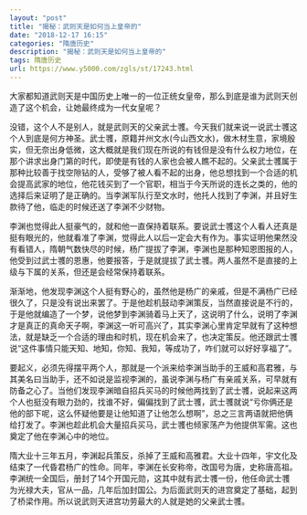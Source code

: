 ```yaml
---
layout: "post"
title: "揭秘：武则天是如何当上皇帝的"
date: "2018-12-17 16:15"
categories: "隋唐历史"
description: "揭秘：武则天是如何当上皇帝的"
tags: 隋唐历史
url: https://www.y5000.com/zgls/st/17243.html
---
```






大家都知道武则天是中国历史上唯一的一位正统女皇帝，那么到底是谁为武则天创造了这个机会，让她最终成为一代女皇呢？

没错，这个人不是别人，就是武则天的父亲武士彟。今天我们就来说一说武士彟这个人到底是何方神圣。武士彟，原籍并州文水(今山西文水)，做木材生意，家境殷实，但无奈出身低微，这大概就是我们现在所说的有钱但是没有什么权力地位，在那个讲求出身门第的时代，即使是有钱的人家也会被人瞧不起的。父亲武士彟属于那种比较善于找空隙钻的人，受够了被人看不起的出身，他总想找到一个合适的机会提高武家的地位，他花钱买到了一个官职，相当于今天所说的连长之类的，他的选择后来证明了是正确的。当李渊军队行至文水时，他托人找到了李渊，并且好生款待了他，临走的时候还送了李渊不少财物。

李渊也觉得此人挺豪气的，就和他一直保持着联系。要说武士彟这个人看人还真是挺有眼光的，他就看准了李渊，觉得此人以后一定会大有作为。事实证明他果然没有看错人，隋朝气数快尽的时候，杨广提拔了李渊，李渊也是那种知恩图报的人，他受到过武士彟的恩惠，他要报答，于是就提拔了武士彟。两人虽然不是直接的上级与下属的关系，但还是会经常保持着联系。

渐渐地，他发现李渊这个人挺有野心的，虽然他是杨广的亲戚，但是不满杨广已经很久了，只是没有说出来罢了。于是他趁机鼓动李渊策反，当然直接说是不行的，于是他就编造了一个梦，说他梦到李渊骑着马上天了，这说明了什么，说明了李渊才是真正的真命天子啊，李渊这一听可高兴了，其实李渊心里肯定早就有了这种想法，就是缺乏一个合适的理由和时机，现在机会来了，也决定策反。他还跟武士彟说“这件事情只能天知、地知，你知、我知，等成功了，咋们就可以好好享福了”。

要起义，必须先得摆平两个人，那就是一个派来给李渊当助手的王威和高君雅，与其美名曰当助手，还不如说是监视李渊的，虽说李渊与杨广有亲戚关系，可早就有防备之心了。当他们发现李渊暗自招兵买马的时候他两找到了武士彟，说起来这两个人也挺没有眼力劲的，找谁不好，偏偏找到了武士彟，武士彟就说“亏你俩还是他的部下呢，这么怀疑他要是让他知道了让他怎么想啊”，总之三言两语就把他俩给打发了。李渊也趁此机会大量招兵买马，武士彟也倾家荡产为他提供军需。这也奠定了他在李渊心中的地位。

隋大业十三年五月，李渊起兵策反，杀掉了王威和高雅君。大业十四年，宇文化及结束了一代昏君杨广的性命。同年，李渊在长安称帝，改国号为唐，史称唐高祖。李渊统一全国后，册封了14个开国元勋，这其中就有武士彟一份，他任命武士彟为光禄大夫，官从一品，几年后加封国公。为后面武则天的进宫奠定了基础，起到了桥梁作用。所以说武则天进宫功劳最大的人就是她的父亲武士彟。
